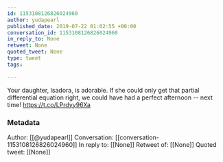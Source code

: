 ```yaml
---
id: 1153108126826024960
author: yudapearl
published_date: 2019-07-22 01:02:55 +00:00
conversation_id: 1153108126826024960
in_reply_to: None
retweet: None
quoted_tweet: None
type: tweet
tags:

---
```


Your daughter, Isadora, is adorable. If she could only get that partial differential equation right, we could have had a perfect afternoon -- next time! https://t.co/LPrdyy96Xa

### Metadata

Author: [[@yudapearl]]
Conversation: [[conversation-1153108126826024960]]
In reply to: [[None]]
Retweet of: [[None]]
Quoted tweet: [[None]]
